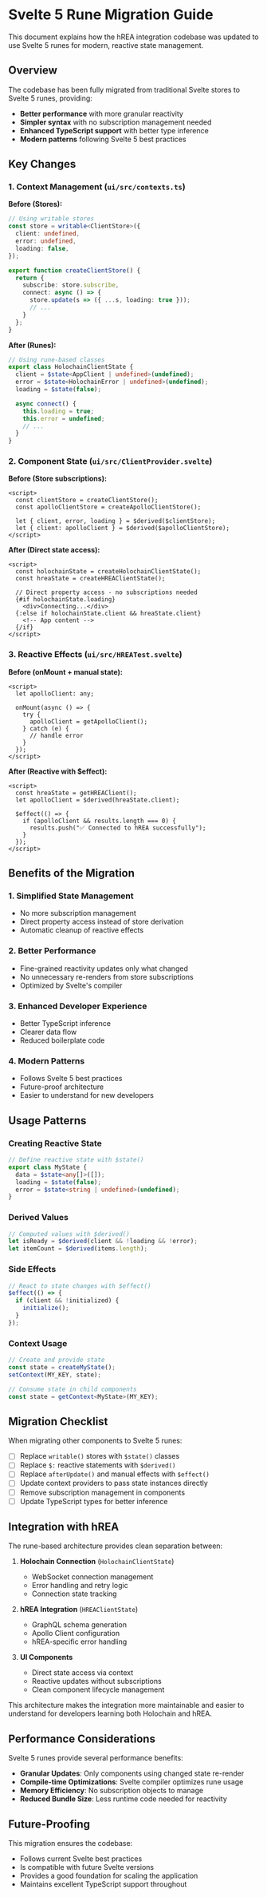 # Svelte 5 Rune Migration Guide

This document explains how the hREA integration codebase was updated to use Svelte 5 runes for modern, reactive state management.

## Overview

The codebase has been fully migrated from traditional Svelte stores to Svelte 5 runes, providing:
- **Better performance** with more granular reactivity
- **Simpler syntax** with no subscription management needed
- **Enhanced TypeScript support** with better type inference
- **Modern patterns** following Svelte 5 best practices

## Key Changes

### 1. Context Management (`ui/src/contexts.ts`)

**Before (Stores):**
```typescript
// Using writable stores
const store = writable<ClientStore>({
  client: undefined,
  error: undefined,
  loading: false,
});

export function createClientStore() {
  return {
    subscribe: store.subscribe,
    connect: async () => {
      store.update(s => ({ ...s, loading: true }));
      // ...
    }
  };
}
```

**After (Runes):**
```typescript
// Using rune-based classes
export class HolochainClientState {
  client = $state<AppClient | undefined>(undefined);
  error = $state<HolochainError | undefined>(undefined);
  loading = $state(false);

  async connect() {
    this.loading = true;
    this.error = undefined;
    // ...
  }
}
```

### 2. Component State (`ui/src/ClientProvider.svelte`)

**Before (Store subscriptions):**
```svelte
<script>
  const clientStore = createClientStore();
  const apolloClientStore = createApolloClientStore();
  
  let { client, error, loading } = $derived($clientStore);
  let { client: apolloClient } = $derived($apolloClientStore);
</script>
```

**After (Direct state access):**
```svelte
<script>
  const holochainState = createHolochainClientState();
  const hreaState = createHREAClientState();
  
  // Direct property access - no subscriptions needed
  {#if holochainState.loading}
    <div>Connecting...</div>
  {:else if holochainState.client && hreaState.client}
    <!-- App content -->
  {/if}
</script>
```

### 3. Reactive Effects (`ui/src/HREATest.svelte`)

**Before (onMount + manual state):**
```svelte
<script>
  let apolloClient: any;
  
  onMount(async () => {
    try {
      apolloClient = getApolloClient();
    } catch (e) {
      // handle error
    }
  });
</script>
```

**After (Reactive with $effect):**
```svelte
<script>
  const hreaState = getHREAClient();
  let apolloClient = $derived(hreaState.client);
  
  $effect(() => {
    if (apolloClient && results.length === 0) {
      results.push("✅ Connected to hREA successfully");
    }
  });
</script>
```

## Benefits of the Migration

### 1. **Simplified State Management**
- No more subscription management
- Direct property access instead of store derivation
- Automatic cleanup of reactive effects

### 2. **Better Performance**
- Fine-grained reactivity updates only what changed
- No unnecessary re-renders from store subscriptions
- Optimized by Svelte's compiler

### 3. **Enhanced Developer Experience**
- Better TypeScript inference
- Clearer data flow
- Reduced boilerplate code

### 4. **Modern Patterns**
- Follows Svelte 5 best practices
- Future-proof architecture
- Easier to understand for new developers

## Usage Patterns

### Creating Reactive State
```typescript
// Define reactive state with $state()
export class MyState {
  data = $state<any[]>([]);
  loading = $state(false);
  error = $state<string | undefined>(undefined);
}
```

### Derived Values
```typescript
// Computed values with $derived()
let isReady = $derived(client && !loading && !error);
let itemCount = $derived(items.length);
```

### Side Effects
```typescript
// React to state changes with $effect()
$effect(() => {
  if (client && !initialized) {
    initialize();
  }
});
```

### Context Usage
```typescript
// Create and provide state
const state = createMyState();
setContext(MY_KEY, state);

// Consume state in child components
const state = getContext<MyState>(MY_KEY);
```

## Migration Checklist

When migrating other components to Svelte 5 runes:

- [ ] Replace `writable()` stores with `$state()` classes
- [ ] Replace `$:` reactive statements with `$derived()`
- [ ] Replace `afterUpdate()` and manual effects with `$effect()`
- [ ] Update context providers to pass state instances directly
- [ ] Remove subscription management in components
- [ ] Update TypeScript types for better inference

## Integration with hREA

The rune-based architecture provides clean separation between:

1. **Holochain Connection** (`HolochainClientState`)
   - WebSocket connection management
   - Error handling and retry logic
   - Connection state tracking

2. **hREA Integration** (`HREAClientState`)
   - GraphQL schema generation
   - Apollo Client configuration
   - hREA-specific error handling

3. **UI Components**
   - Direct state access via context
   - Reactive updates without subscriptions
   - Clean component lifecycle management

This architecture makes the integration more maintainable and easier to understand for developers learning both Holochain and hREA.

## Performance Considerations

Svelte 5 runes provide several performance benefits:

- **Granular Updates**: Only components using changed state re-render
- **Compile-time Optimizations**: Svelte compiler optimizes rune usage
- **Memory Efficiency**: No subscription objects to manage
- **Reduced Bundle Size**: Less runtime code needed for reactivity

## Future-Proofing

This migration ensures the codebase:
- Follows current Svelte best practices
- Is compatible with future Svelte versions
- Provides a good foundation for scaling the application
- Maintains excellent TypeScript support throughout 